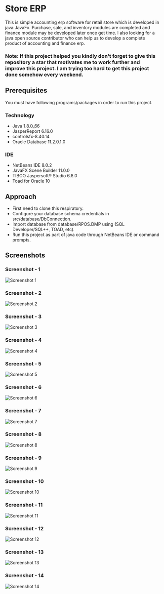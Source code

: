 # Store ERP
This is simple accounting erp software for retail store which is developed in java JavaFx. Purchase, sale, and inventory modules are completed and finance module may be developed later once get time. I also looking for a java open source contributor who can help us to develop a complete product of accounting and finance erp.

### Note: If this project helped you kindly don't forget to give this repository a star that motivates me to work further and improve this project. I am trying too hard to get this project done somehow every weekend.

## Prerequisites

You must have following programs/packages in order to run this project.

### Technology

* Java 1.8.0_66
* JasperReport 6.16.0
* controlsfx-8.40.14
* Oracle Database 11.2.0.1.0

### IDE

* NetBeans IDE 8.0.2
* JavaFX Scene Builder 11.0.0
* TIBCO Jaspersoft® Studio 6.8.0
* Toad for Oracle 10

## Approach

* First need to clone this respiratory.
* Configure your database schema credentials in src/database/DbConnection.
* Import database from database/RPOS.DMP using (SQL Developer/SQL++, TOAD, etc).
* Run this project as part of java code through NetBeans IDE or command prompts.

## Screenshots

### Screenshot - 1
![Screenshot 1](https://raw.github.com/inforkgodara/java-erp/master/screenshots/Capture1.png?raw=true "java-pos")

### Screenshot - 2
![Screenshot 2](https://raw.github.com/inforkgodara/java-erp/master/screenshots/Capture2.png?raw=true "java-pos")

### Screenshot - 3
![Screenshot 3](https://raw.github.com/inforkgodara/java-erp/master/screenshots/Capture3.png?raw=true "java-pos")

### Screenshot - 4
![Screenshot 4](https://raw.github.com/inforkgodara/java-erp/master/screenshots/Capture4.png?raw=true "java-pos")

### Screenshot - 5
![Screenshot 5](https://raw.github.com/inforkgodara/java-erp/master/screenshots/Capture5.png?raw=true "java-pos")

### Screenshot - 6
![Screenshot 6](https://raw.github.com/inforkgodara/java-erp/master/screenshots/Capture6.png?raw=true "java-pos")

### Screenshot - 7
![Screenshot 7](https://raw.github.com/inforkgodara/java-erp/master/screenshots/Capture7.png?raw=true "java-pos")

### Screenshot - 8
![Screenshot 8](https://raw.github.com/inforkgodara/java-erp/master/screenshots/Capture8.png?raw=true "java-pos")

### Screenshot - 9
![Screenshot 9](https://raw.github.com/inforkgodara/java-erp/master/screenshots/Capture9.png?raw=true "java-pos")

### Screenshot - 10
![Screenshot 10](https://raw.github.com/inforkgodara/java-erp/master/screenshots/Capture10.png?raw=true "java-pos")

### Screenshot - 11
![Screenshot 11](https://raw.github.com/inforkgodara/java-erp/master/screenshots/Capture11.png?raw=true "java-pos")

### Screenshot - 12
![Screenshot 12](https://raw.github.com/inforkgodara/java-erp/master/screenshots/Capture12.png?raw=true "java-pos")

### Screenshot - 13
![Screenshot 13](https://raw.github.com/inforkgodara/java-erp/master/screenshots/Capture13.png?raw=true "java-pos")

### Screenshot - 14
![Screenshot 14](https://raw.github.com/inforkgodara/java-erp/master/screenshots/Capture14.png?raw=true "java-pos")

